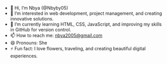 - 👋 Hi, I’m Nbya (@Nbyby05)  
- 👀 I’m interested in web development, project management, and creating innovative solutions.  
- 🌱 I’m currently learning HTML, CSS, JavaScript, and improving my skills in GitHub for version control.  
- 📫 How to reach me: nbya2005@gmail.com 
- 😄 Pronouns: She
- ⚡ Fun fact: I love flowers, traveling, and creating beautiful digital experiences.  
<!---
Nbyby05/Nbyby05 is a ✨ special ✨ repository because its `README.md` (this file) appears on your GitHub profile.
You can click the Preview link to take a look at your changes.
--->

